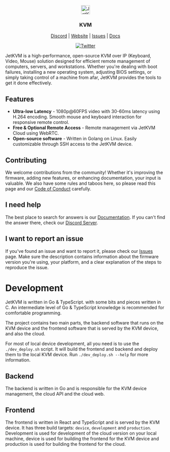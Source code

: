 <div align="center">
    <img alt="JetKVM logo" src="https://jetkvm.com/logo-blue.png" height="28">

### KVM

[Discord](https://jetkvm.com/discord) | [Website](https://jetkvm.com) | [Issues](https://github.com/jetkvm/cloud-api/issues) | [Docs](https://jetkvm.com/docs)

[![Twitter](https://img.shields.io/twitter/url/https/twitter.com/jetkvm.svg?style=social&label=Follow%20%40JetKVM)](https://twitter.com/jetkvm)

</div>

JetKVM is a high-performance, open-source KVM over IP (Keyboard, Video, Mouse) solution designed for efficient remote management of computers, servers, and workstations. Whether you're dealing with boot failures, installing a new operating system, adjusting BIOS settings, or simply taking control of a machine from afar, JetKVM provides the tools to get it done effectively.

## Features

- **Ultra-low Latency** - 1080p@60FPS video with 30-60ms latency using H.264 encoding. Smooth mouse and keyboard interaction for responsive remote control.
- **Free & Optional Remote Access** - Remote management via JetKVM Cloud using WebRTC.
- **Open-source software** - Written in Golang on Linux. Easily customizable through SSH access to the JetKVM device.

## Contributing

We welcome contributions from the community! Whether it's improving the firmware, adding new features, or enhancing documentation, your input is valuable. We also have some rules and taboos here, so please read this page and our [Code of Conduct](/CODE_OF_CONDUCT.md) carefully.

## I need help

The best place to search for answers is our [Documentation](https://jetkvm.com/docs). If you can't find the answer there, check our [Discord Server](https://jetkvm.com/discord).

## I want to report an issue

If you've found an issue and want to report it, please check our [Issues](https://github.com/jetkvm/kvm/issues) page. Make sure the description contains information about the firmware version you're using, your platform, and a clear explanation of the steps to reproduce the issue.

# Development

JetKVM is written in Go & TypeScript. with some bits and pieces written in C. An intermediate level of Go & TypeScript knowledge is recommended for comfortable programming.

The project contains two main parts, the backend software that runs on the KVM device and the frontend software that is served by the KVM device, and also the cloud.

For most of local device development, all you need is to use the `./dev_deploy.sh` script. It will build the frontend and backend and deploy them to the local KVM device. Run `./dev_deploy.sh --help` for more information.

## Backend

The backend is written in Go and is responsible for the KVM device management, the cloud API and the cloud web.

## Frontend

The frontend is written in React and TypeScript and is served by the KVM device. It has three build targets: `device`, `development` and `production`. Development is used for development of the cloud version on your local machine, device is used for building the frontend for the KVM device and production is used for building the frontend for the cloud.
